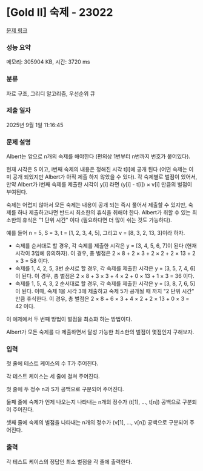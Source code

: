 # [Gold II] 숙제 - 23022 

[문제 링크](https://www.acmicpc.net/problem/23022) 

### 성능 요약

메모리: 305904 KB, 시간: 3720 ms

### 분류

자료 구조, 그리디 알고리즘, 우선순위 큐

### 제출 일자

2025년 9월 1일 11:16:45

### 문제 설명

<p>Albert는 앞으로 n개의 숙제를 해야한다 (편의상 1번부터 n번까지 번호가 붙어있다).</p>

<p>현재 시각은 S 이고, i번째 숙제의 내용은 정해진 시각 t[i]에 공개 된다 (어떤 숙제는 이미 공개 되었지만 Albert가 아직 제출 하지 않았을 수 있다). 각 숙제별로 벌점이 있어서, 만약 Albert가 i번째 숙제를 제출한 시각이 y[i] 라면 (y[i] - t[i]) × v[i] 만큼의 벌점이 부여된다.</p>

<p>숙제는 어렵지 않아서 모든 숙제는 내용이 공개 되는 즉시 풀어서 제출할 수 있지만, 숙제를 하나 제출하고나면 반드시 최소한의 휴식을 취해야 한다. Albert가 취할 수 있는 최소한의 휴식은 "1 단위 시간" 이다 (필요하다면 더 많이 쉬는 것도 가능하다).</p>

<p>예를 들어 n = 5, S = 3, t = [1, 2, 3, 4, 5], 그리고 v = [8, 3, 2, 13, 3]이라 하자.</p>

<ul>
	<li>숙제를 순서대로 할 경우, 각 숙제를 제출한 시각은 y = [3, 4, 5, 6, 7]이 된다 (현재 시각이 3임에 유의하자). 이 경우, 총 벌점은 2 × 8 + 2 × 3 + 2 × 2 + 2 × 13 + 2 × 3 = 58 이다.</li>
	<li>숙제를 1, 4, 2, 5, 3번 순서로 할 경우, 각 숙제를 제출한 시각은 y = [3, 5, 7, 4, 6]이 된다. 이 경우, 총 벌점은 2 × 8 + 3 × 3 + 4 × 2 + 0 × 13 + 1 × 3 = 36 이다.</li>
	<li>숙제를 1, 5, 4, 3, 2 순서대로 할 경우, 각 숙제를 제출한 시각은 y = [3, 8, 7, 6, 5]이 된다. 이때, 숙제 1을 시각 3에 제출하고 숙제 5가 공개될 때 까지 "2 단위 시간" 만큼 휴식한다. 이 경우, 총 벌점은 2 × 8 + 6 × 3 + 4 × 2 + 2 × 13 + 0 × 3 = 42 이다.</li>
</ul>

<p>이 예제에서 두 번째 방법이 벌점을 최소화 하는 방법이다.</p>

<p>Albert가 모든 숙제를 다 제출하면서 달성 가능한 최소한의 벌점이 몇점인지 구해보자.</p>

### 입력 

 <p>첫 줄에 테스트 케이스의 수 T가 주어진다.</p>

<p>각 테스트 케이스는 세 줄에 걸쳐 주어진다.</p>

<p>첫 줄에 두 정수 n과 S가 공백으로 구분되어 주어진다.</p>

<p>둘째 줄에 숙제가 언제 나오는지 나타내는 n개의 정수가 (t[1], ..., t[n]) 공백으로 구분되어 주어진다.</p>

<p>셋째 줄에 숙제의 벌점을 나타내는 n개의 정수가 (v[1], ..., v[n]) 공백으로 구분되어 주어진다.</p>

### 출력 

 <p>각 테스트 케이스의 정답인 최소 벌점을 각 줄에 출력한다.</p>

